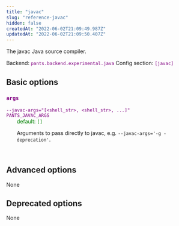 ```yaml
---
title: "javac"
slug: "reference-javac"
hidden: false
createdAt: "2022-06-02T21:09:49.987Z"
updatedAt: "2022-06-02T21:09:50.407Z"
---
```

The javac Java source compiler.

Backend: <span style="color: purple"><code>pants.backend.experimental.java</code></span>
Config section: <span style="color: purple"><code>[javac]</code></span>

## Basic options

<div style="color: purple">
  <h3><code>args</code></h3>
  <code>--javac-args=&quot;[&lt;shell_str&gt;, &lt;shell_str&gt;, ...]&quot;</code><br>
  <code>PANTS_JAVAC_ARGS</code><br>
</div>
<div style="padding-left: 2em;">
<span style="color: green">default: <code>[]</code></span>

<br>

Arguments to pass directly to javac, e.g. `--javac-args='-g -deprecation'`.
</div>
<br>


## Advanced options

None

## Deprecated options

None